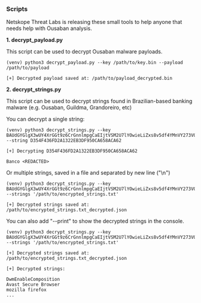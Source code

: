 ### Scripts

Netskope Threat Labs is releasing these small tools to help anyone that needs help with Ousaban analysis.

**1. decrypt_payload.py**

This script can be used to decrypt Ousaban malware payloads.

```shell
(venv) python3 decrypt_payload.py --key /path/to/key.bin --payload /path/to/payload 

[+] Decrypted payload saved at: /path/to/payload_decrypted.bin
```

**2. decrypt_strings.py**

This script can be used to decrypt strings found in Brazilian-based banking malware (e.g. Ousaban,
Guildma, Grandoreiro, etc)

You can decrypt a single string:

```shell
(venv) python3 decrypt_strings.py --key BAUdGYGlgX3wUY4XrGGt9z6CrGnnlmpgCaEIjtVSM2U7lYOwieLiZxs8v5df4YMnVY273VQ5jA4wdJvTR0P5r3y28crWsXscOWSW6IPkjwCg7WWUH1mCyA3Dhh8A --string D354F436FD2A1322EB3DF950CA658ACA62

[+] Decrypting D354F436FD2A1322EB3DF950CA658ACA62

Banco <REDACTED>
```

Or multiple strings, saved in a file and separated by new line ("\n")

```shell
(venv) python3 decrypt_strings.py --key BAUdGYGlgX3wUY4XrGGt9z6CrGnnlmpgCaEIjtVSM2U7lYOwieLiZxs8v5df4YMnVY273VQ5jA4wdJvTR0P5r3y28crWsXscOWSW6IPkjwCg7WWUH1mCyA3Dhh8A --strings '/path/to/encrypted_strings.txt'

[+] Decrypted strings saved at: /path/to/encrypted_strings.txt_decrypted.json
```

You can also add "--print" to show the decrypted strings in the console.

```shell
(venv) python3 decrypt_strings.py --key BAUdGYGlgX3wUY4XrGGt9z6CrGnnlmpgCaEIjtVSM2U7lYOwieLiZxs8v5df4YMnVY273VQ5jA4wdJvTR0P5r3y28crWsXscOWSW6IPkjwCg7WWUH1mCyA3Dhh8A --strings '/path/to/encrypted_strings.txt'

[+] Decrypted strings saved at: /path/to/encrypted_strings.txt_decrypted.json

[+] Decrypted strings:

DwmEnableComposition
Avast Secure Browser
mozilla firefox
...
```

